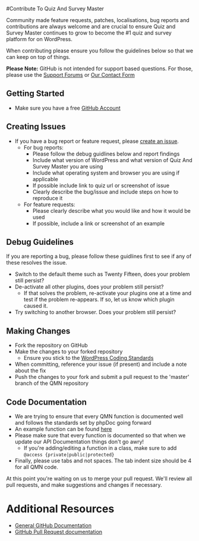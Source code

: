 #Contribute To Quiz And Survey Master

Community made feature requests, patches, localisations, bug reports and contributions are always welcome and are crucial to ensure Quiz and Survey Master continues to grow to become the #1 quiz and survey platform for on WordPress.

When contributing please ensure you follow the guidelines below so that we can keep on top of things.

__Please Note:__ GitHub is not intended for support based questions. For those, please use the [Support Forums](https://wordpress.org/support/plugin/quiz-master-next) or [Our Contact Form](http://quizandsurveymaster.com/contact-us/)

## Getting Started
* Make sure you have a free [GitHub Account](https://github.com/signup/free)

## Creating Issues
* If you have a bug report or feature request, please [create an issue](https://github.com/fpcorso/quiz_master_next/issues).
  * For bug reports:
    * Please follow the debug guidlines below and report findings
    * Include what version of WordPress and what version of Quiz And Survey Master you are using
    * Include what operating system and browser you are using if applicable
    * If possible include link to quiz url or screenshot of issue
    * Clearly describe the bug/issue and include steps on how to reproduce it
  * For feature requests:
    * Please clearly describe what you would like and how it would be used
    * If possible, include a link or screenshot of an example

## Debug Guidelines

If you are reporting a bug, please follow these guidlines first to see if any of these resolves the issue.
* Switch to the default theme such as Twenty Fifteen, does your problem still persist?
* De-activate all other plugins, does your problem still persist?
	* If that solves the problem, re-activate your plugins one at a time and test if the problem re-appears. If so, let us know which plugin caused it.
* Try switching to another browser. Does your problem still persist?

## Making Changes

* Fork the repository on GitHub
* Make the changes to your forked repository
  * Ensure you stick to the [WordPress Coding Standards](https://codex.wordpress.org/WordPress_Coding_Standards)
* When committing, reference your issue (if present) and include a note about the fix
* Push the changes to your fork and submit a pull request to the 'master' branch of the QMN repository

## Code Documentation

* We are trying to ensure that every QMN function is documented well and follows the standards set by phpDoc going forward
* An example function can be found [here](https://gist.github.com/sunnyratilal/5308969)
* Please make sure that every function is documented so that when we update our API Documentation things don't go awry!
	* If you're adding/editing a function in a class, make sure to add `@access {private|public|protected}`
* Finally, please use tabs and not spaces. The tab indent size should be 4 for all QMN code.

At this point you're waiting on us to merge your pull request. We'll review all pull requests, and make suggestions and changes if necessary.

# Additional Resources
* [General GitHub Documentation](http://help.github.com/)
* [GitHub Pull Request documentation](http://help.github.com/send-pull-requests/)

